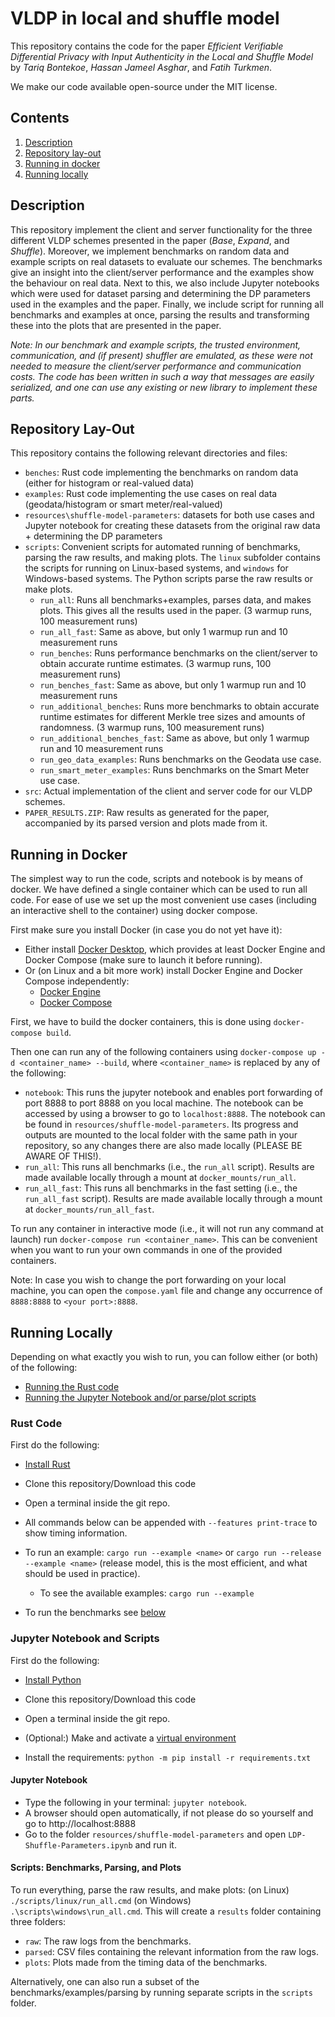 # VLDP in local and shuffle model

This repository contains the code for the paper *Efficient Verifiable Differential Privacy with Input Authenticity in
the Local and Shuffle Model* by *Tariq Bontekoe*, *Hassan Jameel Asghar*, and *Fatih Turkmen*.

We make our code available open-source under the MIT license.

## Contents

1. [Description](#description)
2. [Repository lay-out](#repository-lay-out)
3. [Running in docker](#running-in-docker)
4. [Running locally](#running-locally)

## Description

This repository implement the client and server functionality for the three different VLDP schemes presented in the
paper (*Base*, *Expand*, and *Shuffle*). Moreover, we implement benchmarks on random data and example scripts on real
datasets to evaluate our schemes. The benchmarks give an insight into the client/server performance and the examples
show the behaviour on real data. Next to this, we also include Jupyter notebooks which were used for dataset parsing and
determining the DP parameters used in the examples and the paper. Finally, we include script for running all benchmarks
and examples at once, parsing the results and transforming these into the plots that are presented in the paper.

*Note:
In our benchmark and example scripts, the trusted environment, communication, and (if present) shuffler are emulated, as
these were not needed to measure the client/server performance and communication costs. The code has been written in
such a way that messages are easily serialized, and one can use any existing or new library to implement these parts.*

## Repository Lay-Out

This repository contains the following relevant directories and files:

- `benches`: Rust code implementing the benchmarks on random data (either for histogram or real-valued data)
- `examples`: Rust code implementing the use cases on real data (geodata/histogram or smart meter/real-valued)
- `resources\shuffle-model-parameters`: datasets for both use cases and Jupyter notebook for creating these datasets
  from the original raw data + determining the DP parameters
- `scripts`: Convenient scripts for automated running of benchmarks, parsing the raw results, and making plots. The
  `linux` subfolder contains the scripts for running on Linux-based systems, and `windows` for Windows-based systems.
  The Python scripts parse the raw results or make plots.
    - `run_all`: Runs all benchmarks+examples, parses data, and makes plots. This gives all the results used in the
      paper. (3 warmup runs, 100 measurement runs)
    - `run_all_fast`: Same as above, but only 1 warmup run and 10 measurement runs
    - `run_benches`: Runs performance benchmarks on the client/server to obtain accurate runtime estimates. (3 warmup
      runs, 100 measurement runs)
    - `run_benches_fast`: Same as above, but only 1 warmup run and 10 measurement runs
    - `run_additional_benches`: Runs more benchmarks to obtain accurate runtime estimates for different Merkle tree
      sizes and amounts of randomness. (3 warmup runs, 100 measurement runs)
    - `run_additional_benches_fast`: Same as above, but only 1 warmup run and 10 measurement runs
    - `run_geo_data_examples`: Runs benchmarks on the Geodata use case.
    - `run_smart_meter_examples`: Runs benchmarks on the Smart Meter use case.
- `src`: Actual implementation of the client and server code for our VLDP schemes.
- `PAPER_RESULTS.ZIP`: Raw results as generated for the paper, accompanied by its parsed version and plots made from it.

## Running in Docker

The simplest way to run the code, scripts and notebook is by means of docker. We have defined a single container which
can be used to run all code. For ease of use we set up the most convenient use cases (including an interactive shell to
the container) using docker compose.

First make sure you install Docker (in case you do not yet have it):

- Either install [Docker Desktop](https://docs.docker.com/desktop/), which provides at least Docker Engine and Docker
  Compose (make sure to launch it before running).
- Or (on Linux and a bit more work) install Docker Engine and Docker Compose independently:
    - [Docker Engine](https://docs.docker.com/engine/install/)
    - [Docker Compose](https://docs.docker.com/compose/install/)

First, we have to build the docker containers, this is done using `docker-compose build`.

Then one can run any of the following containers using `docker-compose up -d <container_name> --build`, where
`<container_name>` is replaced by any of the following:

- `notebook`: This runs the jupyter notebook and enables port forwarding of port 8888 to port 8888 on you local machine.
  The notebook can be accessed by using a browser to go to `localhost:8888`. The notebook can be found in
  `resources/shuffle-model-parameters`. Its progress and outputs are mounted to the local folder with the same path in
  your repository, so any changes there are also made locally (PLEASE BE AWARE OF THIS!).
- `run_all`: This runs all benchmarks (i.e., the `run_all` script). Results are made available locally through a mount
  at `docker_mounts/run_all`.
- `run_all_fast`: This runs all benchmarks in the fast setting (i.e., the `run_all_fast` script). Results are made
  available locally through a mount at `docker_mounts/run_all_fast`.

To run any container in interactive mode (i.e., it will not run any command at launch) run
`docker-compose run <container_name>`. This can be convenient when you want to run your own commands in one of the
provided containers.

Note: In case you wish to change the port forwarding on your local machine, you can open the `compose.yaml` file and
change any occurrence of `8888:8888` to `<your port>:8888`.

## Running Locally

Depending on what exactly you wish to run, you can follow either (or both) of the following:

- [Running the Rust code](#rust-code)
- [Running the Jupyter Notebook and/or parse/plot scripts](#jupyter-notebook-and-scripts)

### Rust Code

First do the following:

- [Install Rust](https://www.rust-lang.org/tools/install)
- Clone this repository/Download this code

- Open a terminal inside the git repo.
- All commands below can be appended with `--features print-trace` to show timing information.
- To run an example: `cargo run --example <name>` or `cargo run --release --example <name>` (release model, this is the
  most efficient, and what should be used in practice).
    - To see the available examples: `cargo run --example`
- To run the benchmarks see [below](#jupyter-notebook-and-scripts)

### Jupyter Notebook and Scripts

First do the following:

- [Install Python](https://www.python.org/downloads/)
- Clone this repository/Download this code

- Open a terminal inside the git repo.
- (Optional:) Make and activate a [virtual environment](https://docs.python.org/3/library/venv.html)
- Install the requirements: `python -m pip install -r requirements.txt`

#### Jupyter Notebook

- Type the following in your terminal: `jupyter notebook`.
- A browser should open automatically, if not please do so yourself and go to http://localhost:8888
- Go to the folder `resources/shuffle-model-parameters` and open `LDP-Shuffle-Parameters.ipynb` and run it.

#### Scripts: Benchmarks, Parsing, and Plots

To run everything, parse the raw results, and make plots: (on Linux) `./scripts/linux/run_all.cmd` (on Windows)
`.\scripts\windows\run_all.cmd`. This will create a `results` folder containing three folders:

- `raw`: The raw logs from the benchmarks.
- `parsed`: CSV files containing the relevant information from the raw logs.
- `plots`: Plots made from the timing data of the benchmarks.

Alternatively, one can also run a subset of the benchmarks/examples/parsing by running separate scripts in the `scripts`
folder.
